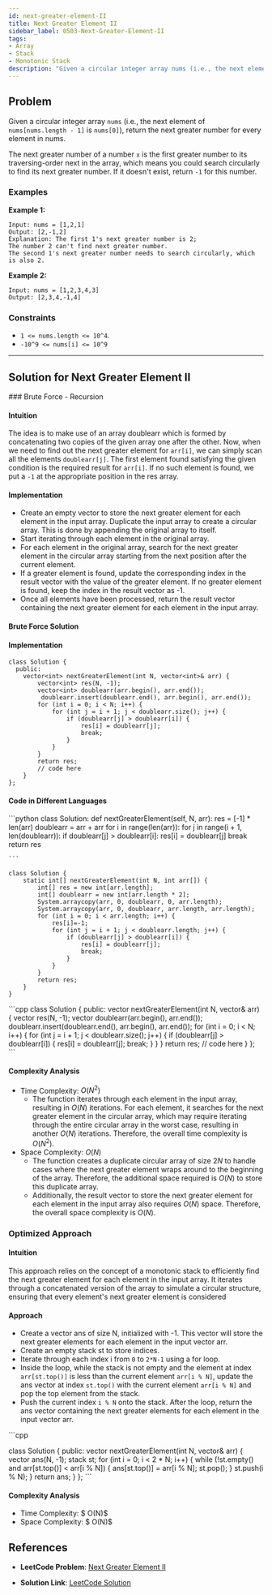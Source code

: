 ```yaml
---
id: next-greater-element-II
title: Next Greater Element II
sidebar_label: 0503-Next-Greater-Element-II
tags:
- Array
- Stack
- Monotonic Stack
description: "Given a circular integer array nums (i.e., the next element of `nums[nums.length - 1]` is `nums[0]`), return the next greater number for every element in nums.."
---
```


## Problem

Given a circular integer array `nums` (i.e., the next element of `nums[nums.length - 1]` is `nums[0]`), return the next greater number for every element in nums.

The next greater number of a number `x` is the first greater number to its traversing-order next in the array, which means you could search circularly to find its next greater number. If it doesn't exist, return `-1` for this number.

### Examples

**Example 1:**
```
Input: nums = [1,2,1]
Output: [2,-1,2]
Explanation: The first 1's next greater number is 2; 
The number 2 can't find next greater number. 
The second 1's next greater number needs to search circularly, which is also 2.
```

**Example 2:**

```
Input: nums = [1,2,3,4,3]
Output: [2,3,4,-1,4]
```

### Constraints

- `1 <= nums.length <= 10^4`.
- `-10^9 <= nums[i] <= 10^9`

---

## Solution for  Next Greater Element II

<Tabs>
  <TabItem value="Brute Force" label="Brute Force">  
### Brute Force - Recursion

#### Intuition
The idea is to make use of an array doublearr which is formed by concatenating two copies of the given array one after the other. Now, when we need to find out the next greater element for `arr[i]`, we can simply scan all the elements `doublearr[j]`. The first element found satisfying the given condition is the required result for `arr[i]`. If no such element is found, we put a `-1` at the appropriate position in the res array.

#### Implementation
- Create an empty vector to store the next greater element for each element in the input array.
  Duplicate the input array to create a circular array. This is done by appending the original array to itself.
- Start iterating through each element in the original array.
- For each element in the original array, search for the next greater element in the circular array 
  starting from the next position after the current element.
- If a greater element is found, update the corresponding index in the result vector with the value 
  of the greater element. If no greater element is found, keep the index in the result vector as -1.
- Once all elements have been processed, return the result vector containing the next greater 
  element for each element in the input array.

#### Brute Force Solution

#### Implementation

```
class Solution {
  public:
    vector<int> nextGreaterElement(int N, vector<int>& arr) {
        vector<int> res(N, -1);
        vector<int> doublearr(arr.begin(), arr.end());
         doublearr.insert(doublearr.end(), arr.begin(), arr.end());
        for (int i = 0; i < N; i++) {
            for (int j = i + 1; j < doublearr.size(); j++) {
                if (doublearr[j] > doublearr[i]) {
                    res[i] = doublearr[j];
                    break;
                }
            }
        }
        return res;
        // code here
    }
};
```

#### Code in Different Languages

<Tabs>
  <TabItem value="Python" label="Python">
  <SolutionAuthor name="@himanshukumar"/>
   ```python
   class Solution:
    def nextGreaterElement(self, N, arr):
        res = [-1] * len(arr)
        doublearr = arr + arr
        for i in range(len(arr)):
            for j in range(i + 1, len(doublearr)):
                if doublearr[j] > doublearr[i]:
                    res[i] = doublearr[j]
                    break
        return res

    ```

  </TabItem>
 <TabItem value="Java" label="Java">
  <SolutionAuthor name="@himanshukumar"/>

```
class Solution {
    static int[] nextGreaterElement(int N, int arr[]) {
        int[] res = new int[arr.length];
        int[] doublearr = new int[arr.length * 2];
        System.arraycopy(arr, 0, doublearr, 0, arr.length);
        System.arraycopy(arr, 0, doublearr, arr.length, arr.length);
        for (int i = 0; i < arr.length; i++) {
            res[i]=-1;
            for (int j = i + 1; j < doublearr.length; j++) {
                if (doublearr[j] > doublearr[i]) {
                    res[i] = doublearr[j];
                    break;
                }
            }
        }
        return res;
    }
}

```

  </TabItem>
  <TabItem value="C++" label="C++">
  <SolutionAuthor name="@himanshukumar"/>
   ```cpp
   class Solution {
  public:
    vector<int> nextGreaterElement(int N, vector<int>& arr) {
        vector<int> res(N, -1);
        vector<int> doublearr(arr.begin(), arr.end());
         doublearr.insert(doublearr.end(), arr.begin(), arr.end());
        for (int i = 0; i < N; i++) {
            for (int j = i + 1; j < doublearr.size(); j++) {
                if (doublearr[j] > doublearr[i]) {
                    res[i] = doublearr[j];
                    break;
                }
            }
        }
        return res;
        // code here
    }
};
    ```

  </TabItem>
  </Tabs>

#### Complexity Analysis

- Time Complexity: $O(N^2)$
   - The function iterates through each element in the input array, resulting in $O(N)$ iterations.
     For each element, it searches for the next greater element in the circular array, which may require iterating through the entire circular array in the worst case, resulting in another $O(N)$ iterations.
  Therefore, the overall time complexity is $O(N^2)$.
- Space Complexity:  $O(N)$
  - The function creates a duplicate circular array of size $2N$ to handle cases where the next     greater element wraps around to the beginning of the array. Therefore, the additional space  required is $O(N)$ to store this duplicate array.
  - Additionally, the result vector to store the next greater element for each element in the input array also requires $O(N)$ space.
Therefore, the overall space complexity is $O(N)$.

</TabItem>
<TabItem value="Optimized Approach " label="Optimized Approach ">

### Optimized Approach 
#### Intuition
This approach relies on the concept of a monotonic stack to efficiently find the next greater element for each element in the input array. It iterates through a concatenated version of the array to simulate a circular structure, ensuring that every element's next greater element is considered

#### Approach
- Create a vector ans of size N, initialized with -1. This vector will store the next greater 
  elements for each element in the input vector arr.
- Create an empty stack st to store indices.
- Iterate through each index i from `0` to `2*N-1` using a for loop.
- Inside the loop, while the stack is not empty and the element at index `arr[st.top()]` is less    than  the current element `arr[i % N]`, update the ans vector at index `st.top()` with the current 
 element `arr[i % N]` and pop the top element from the stack.
- Push the current index `i % N` onto the stack.
  After the loop, return the ans vector containing the next greater elements for each element in the input vector arr.

<Tabs>
 <TabItem value="C++" label="C++">
  <SolutionAuthor name="@himanshukumar"/>
   ```cpp
   
class Solution {
  public:
    vector<int> nextGreaterElement(int N, vector<int>& arr) {
        vector<int> ans(N, -1);
        stack<int> st;
        for (int i = 0; i < 2 * N; i++) {
            while (!st.empty() and arr[st.top()] < arr[i % N]) {
                ans[st.top()] = arr[i % N];
                st.pop();
            }
            st.push(i % N);
        }
        return ans;
    }
};
    ```

  </TabItem>
</Tabs>

#### Complexity Analysis
- Time Complexity: $ O(N)$
- Space Complexity: $ O(N)$

</TabItem>
</Tabs>

## References

- **LeetCode Problem**: [Next Greater Element II](https://leetcode.com/problems/next-greater-element-ii/description/)

- **Solution Link**: [LeetCode Solution](https://leetcode.com/problems/next-greater-element-ii/solutions/)

